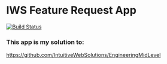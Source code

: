 # IWS Feature Request App

[![Build Status](https://travis-ci.org/augustogoulart/iws-feature-request.svg?branch=master)](https://travis-ci.org/augustogoulart/iws-feature-request)

### This app is my solution to:

https://github.com/IntuitiveWebSolutions/EngineeringMidLevel
